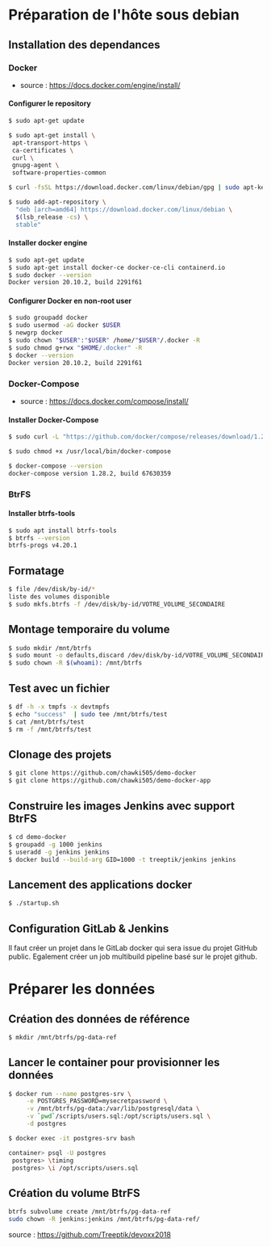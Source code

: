 # Préparation de l'hôte sous debian

## Installation des dependances

### Docker

- source : https://docs.docker.com/engine/install/

#### Configurer le repository

```bash
$ sudo apt-get update

$ sudo apt-get install \
 apt-transport-https \
 ca-certificates \
 curl \
 gnupg-agent \
 software-properties-common

$ curl -fsSL https://download.docker.com/linux/debian/gpg | sudo apt-key add -

$ sudo add-apt-repository \
  "deb [arch=amd64] https://download.docker.com/linux/debian \
  $(lsb_release -cs) \
  stable"
```

#### Installer docker engine

```bash
$ sudo apt-get update
$ sudo apt-get install docker-ce docker-ce-cli containerd.io
$ sudo docker --version
Docker version 20.10.2, build 2291f61
```

#### Configurer Docker en non-root user

```bash
$ sudo groupadd docker
$ sudo usermod -aG docker $USER
$ newgrp docker
$ sudo chown "$USER":"$USER" /home/"$USER"/.docker -R
$ sudo chmod g+rwx "$HOME/.docker" -R
$ docker --version
Docker version 20.10.2, build 2291f61
```

### Docker-Compose

- source : https://docs.docker.com/compose/install/

#### Installer Docker-Compose

```bash
$ sudo curl -L "https://github.com/docker/compose/releases/download/1.28.2/docker-compose-$(uname -s)-$(uname -m)" -o /usr/local/bin/docker-compose

$ sudo chmod +x /usr/local/bin/docker-compose

$ docker-compose --version
docker-compose version 1.28.2, build 67630359
```

### BtrFS

#### Installer btrfs-tools

```bash
$ sudo apt install btrfs-tools
$ btrfs --version
btrfs-progs v4.20.1
```

## Formatage

```bash
$ file /dev/disk/by-id/*
liste des volumes disponible
$ sudo mkfs.btrfs -f /dev/disk/by-id/VOTRE_VOLUME_SECONDAIRE
```

## Montage temporaire du volume

```bash
$ sudo mkdir /mnt/btrfs
$ sudo mount -o defaults,discard /dev/disk/by-id/VOTRE_VOLUME_SECONDAIRE /mnt/btrfs/
$ sudo chown -R $(whoami): /mnt/btrfs
```

## Test avec un fichier
```bash
$ df -h -x tmpfs -x devtmpfs
$ echo "success"  | sudo tee /mnt/btrfs/test
$ cat /mnt/btrfs/test
$ rm -f /mnt/btrfs/test
```

## Clonage des projets

```bash
$ git clone https://github.com/chawki505/demo-docker
$ git clone https://github.com/chawki505/demo-docker-app
```

## Construire les images Jenkins avec support BtrFS

```bash
$ cd demo-docker
$ groupadd -g 1000 jenkins
$ useradd -g jenkins jenkins
$ docker build --build-arg GID=1000 -t treeptik/jenkins jenkins
```

## Lancement des applications docker

```bash
$ ./startup.sh
```

## Configuration GitLab & Jenkins

Il faut créer un projet dans le GitLab docker qui sera issue du projet GitHub public.
Egalement créer un job multibuild pipeline basé sur le projet github.

# Préparer les données

## Création des données de référence

```bash
$ mkdir /mnt/btrfs/pg-data-ref
```

## Lancer le container pour provisionner les données

```bash
$ docker run --name postgres-srv \
	 -e POSTGRES_PASSWORD=mysecretpassword \
	 -v /mnt/btrfs/pg-data:/var/lib/postgresql/data \
	 -v `pwd`/scripts/users.sql:/opt/scripts/users.sql \
	 -d postgres

$ docker exec -it postgres-srv bash

container> psql -U postgres
 postgres> \timing
 postgres> \i /opt/scripts/users.sql
```

## Création du volume BtrFS

```bash
btrfs subvolume create /mnt/btrfs/pg-data-ref
sudo chown -R jenkins:jenkins /mnt/btrfs/pg-data-ref/
```

source : <https://github.com/Treeptik/devoxx2018>
